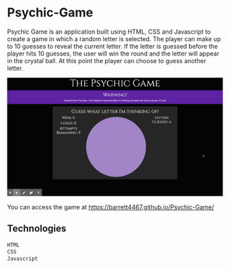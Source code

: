 # Psychic-Game
Psychic Game is an application built using HTML, CSS and Javascript to create a game in which a random letter is selected. The player can make up to 10 guesses to reveal the current letter. If the letter is guessed before the player hits 10 guesses, the user will win the round and the letter will appear in the crystal ball. At this point the player can choose to guess another letter. 

![](PsychicGame.gif)

You can access the game at https://barrett4467.github.io/Psychic-Game/

## Technologies
    HTML
    CSS
    Javascript 
